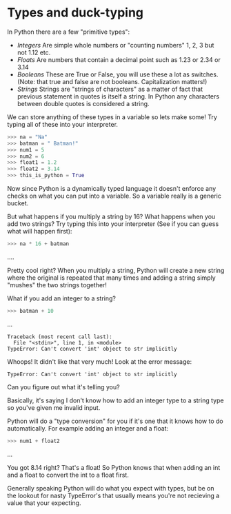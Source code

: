 # Types and duck-typing

In Python there are a few "primitive types":

- *Integers*
Are simple whole numbers or "counting numbers" 1, 2, 3 but not 1.12 etc.
- *Floats*
Are numbers that contain a decimal point such as 1.23 or 2.34 or 3.14
- *Booleans*
These are True or False, you will use these a lot as switches. 
(Note: that true and false are not booleans. Capitalization matters!)
- *Strings*
Strings are "strings of characters" as a matter of fact that previous 
statement in quotes is itself a string. In Python any characters between
double quotes is considered a string.

We can store anything of these types in a variable so lets make some!
Try typing all of these into your interpreter.

```python
>>> na = "Na"
>>> batman = " Batman!"
>>> num1 = 5
>>> num2 = 6
>>> float1 = 1.2
>>> float2 = 3.14
>>> this_is_python = True
```

Now since Python is a dynamically typed language it doesn't enforce any
checks on what you can put into a variable. So a variable really is a 
generic bucket.

But what happens if you multiply a string by 16? What happens when you 
add two strings?
Try typing this into your interpreter (See if you can guess what will 
happen first):

```python
>>> na * 16 + batman
```
....

Pretty cool right? When you multiply a string, Python will create a new
string where the original is repeated that many times and adding a string
simply "mushes" the two strings together!

What if you add an integer to a string?

```python
>>> batman + 10
```

...

```
Traceback (most recent call last):
  File "<stdin>", line 1, in <module>
TypeError: Can't convert 'int' object to str implicitly
```

Whoops! It didn't like that very much! Look at the error message:

```
TypeError: Can't convert 'int' object to str implicitly
```

Can you figure out what it's telling you?

Basically, it's saying I don't know how to add an integer type to a 
string type so you've given me invalid input.

Python will do a "type conversion" for you if it's one that it knows
how to do automatically. For example adding an integer and a float:

```python
>>> num1 + float2
```

...

You got 8.14 right? That's a float! So Python knows that when adding an
int and a float to convert the int to a float first.

Generally speaking Python will do what you expect with types, but be
on the lookout for nasty TypeError's that usually means you're not
recieving a value that your expecting.

